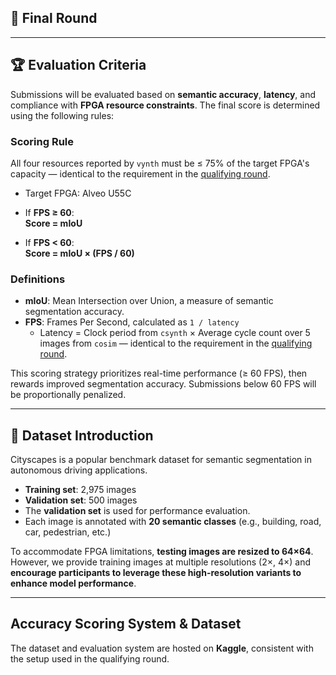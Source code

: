 ## 🏁 Final Round

---

## 🏆 Evaluation Criteria

Submissions will be evaluated based on **semantic accuracy**, **latency**, and compliance with **FPGA resource constraints**. The final score is determined using the following rules:

### Scoring Rule
All four resources reported by `vynth` must be ≤ 75% of the target FPGA's capacity — identical to the requirement in the [qualifying round](https://github.com/nycu-pcs-lab/FPGA_Challenge2025_Qualifying_Round_Challenge).
- Target FPGA: Alveo U55C

- If **FPS ≥ 60**:  
  **Score = mIoU**

- If **FPS < 60**:  
  **Score = mIoU × (FPS / 60)**

### Definitions
- **mIoU**: Mean Intersection over Union, a measure of semantic segmentation accuracy.  
- **FPS**: Frames Per Second, calculated as `1 / latency`  
  - Latency = Clock period from `csynth` × Average cycle count over 5 images from `cosim` — identical to the requirement in the [qualifying round](https://github.com/nycu-pcs-lab/FPGA_Challenge2025_Qualifying_Round_Challenge).

This scoring strategy prioritizes real-time performance (≥ 60 FPS), then rewards improved segmentation accuracy. Submissions below 60 FPS will be proportionally penalized.

---

## 📂 Dataset Introduction

Cityscapes is a popular benchmark dataset for semantic segmentation in autonomous driving applications.

- **Training set**: 2,975 images  
- **Validation set**: 500 images  
- The **validation set** is used for performance evaluation.  
- Each image is annotated with **20 semantic classes** (e.g., building, road, car, pedestrian, etc.)

To accommodate FPGA limitations, **testing images are resized to 64×64**. However, we provide training images at multiple resolutions (2×, 4×) and **encourage participants to leverage these high-resolution variants to enhance model performance**.

---

## Accuracy Scoring System & Dataset

The dataset and evaluation system are hosted on **Kaggle**, consistent with the setup used in the qualifying round.


